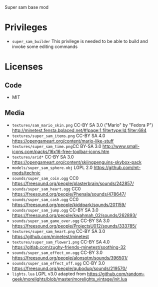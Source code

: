 
Super sam base mod

# Privileges

* `super_sam_builder` This privilege is needed to be able to build and invoke some editing commands

# Licenses

## Code

* MIT

## Media

* `textures/sam_mario_skin.png` CC-BY SA 3.0 ("Mario" by "Fedora P") http://minetest.fensta.bplaced.net/#!page:1,filtertype:Id,filter:684
* `textures/super_sam_items.png` CC-BY SA 4.0 https://opengameart.org/content/mario-like-stuff
* `textures/super_sam_time.png`CC BY-SA 3.0 http://www.small-icons.com/packs/16x16-free-toolbar-icons.htm
* `textures/arid*` CC-BY SA 3.0 https://opengameart.org/content/skiingpenguins-skybox-pack
* `models/super_sam_sphere.obj` LGPL 2.0 https://github.com/mt-mods/technic
* `sounds/super_sam_coin.ogg` CC0 https://freesound.org/people/plasterbrain/sounds/242857/
* `sounds/super_sam_heart.ogg` CC0 https://freesound.org/people/Phenala/sounds/478647/
* `sounds/super_sam_cash.ogg` CC0 https://freesound.org/people/kiddpark/sounds/201159/
* `sounds/super_sam_jump.ogg` CC-BY SA 3.0 https://freesound.org/people/kwahmah_02/sounds/262893/
* `sounds/super_sam_game_over.ogg` CC-BY SA 3.0 https://freesound.org/people/ProjectsU012/sounds/333785/
* `textures/super_sam_heart.png` CC-BY SA 3.0 https://github.com/minetest/minetest
* `textures/super_sam_flower1.png` CC-BY SA 4.0 https://gitlab.com/zughy-friends-minetest/soothing-32
* `sounds/super_sam_effect_on.ogg` CC-BY 3.0 https://freesound.org/people/alonsotm/sounds/396501/
* `sounds/super_sam_effect_off.ogg` CC-BY 3.0 https://freesound.org/people/qubodup/sounds/219570/
* `lights.lua` LGPL v3.0 adapted from https://github.com/random-geek/morelights/blob/master/morelights_vintage/init.lua
